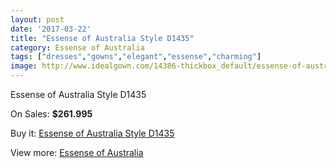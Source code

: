 ```yaml
---
layout: post
date: '2017-03-22'
title: "Essense of Australia Style D1435"
category: Essense of Australia
tags: ["dresses","gowns","elegant","essense","charming"]
image: http://www.idealgown.com/14386-thickbox_default/essense-of-australia-style-d1435.jpg
---
```

Essense of Australia Style D1435

On Sales: **$261.995**
<a href="https://www.idealgown.com/en/essense-of-australia/5776-essense-of-australia-style-d1435.html"><amp-img layout="responsive" width="600" height="600" src="//www.idealgown.com/14386-thickbox_default/essense-of-australia-style-d1435.jpg" alt="Essense of Australia Style D1435 0" /></a>
<a href="https://www.idealgown.com/en/essense-of-australia/5776-essense-of-australia-style-d1435.html"><amp-img layout="responsive" width="600" height="600" src="//www.idealgown.com/14388-thickbox_default/essense-of-australia-style-d1435.jpg" alt="Essense of Australia Style D1435 1" /></a>
<a href="https://www.idealgown.com/en/essense-of-australia/5776-essense-of-australia-style-d1435.html"><amp-img layout="responsive" width="600" height="600" src="//www.idealgown.com/14387-thickbox_default/essense-of-australia-style-d1435.jpg" alt="Essense of Australia Style D1435 2" /></a>

Buy it: [Essense of Australia Style D1435](https://www.idealgown.com/en/essense-of-australia/5776-essense-of-australia-style-d1435.html "Essense of Australia Style D1435")

View more: [Essense of Australia](https://www.idealgown.com/en/86-essense-of-australia "Essense of Australia")